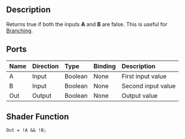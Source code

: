## Description

Returns true if both the inputs **A** and **B** are false. This is useful for [Branching](https://github.com/Unity-Technologies/ShaderGraph/wiki/Branch-Node).

## Ports

| Name        | Direction           | Type  | Binding | Description |
|:------------ |:-------------|:-----|:---|:---|
| A      | Input | Boolean | None | First input value |
| B      | Input | Boolean | None | Second input value |
| Out | Output      |    Boolean | None | Output value |

## Shader Function

`Out = !A && !B;`